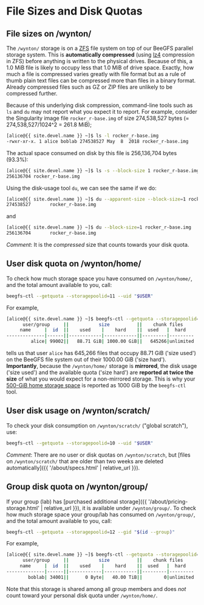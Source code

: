 # File Sizes and Disk Quotas

## File sizes on /wynton/

The `/wynton/` storage is on a [ZFS] file system on top of our BeeGFS parallel storage system. This is **automatically compressed** (using [lz4] compression in ZFS) before anything is written to the physical drives.  Because of this, a 1.0 MiB file is likely to occupy less that 1.0 MiB of drive space.  Exactly, how much a file is compressed varies greatly with file format but as a rule of thumb plain text files can be compressed more than files in a binary format.  Already compressed files such as GZ or ZIP files are unlikely to be compressed further.

Because of this underlying disk compression, command-line tools such as `ls` and `du` may not report what you expect it to report.  For example, consider the Singularity image file `rocker_r-base.img` of size 274,538,527 bytes (= 274,538,527/1024^2 = 261.8 MiB);

```sh
[alice@{{ site.devel.name }} ~]$ ls -l rocker_r-base.img
-rwxr-xr-x. 1 alice boblab 274538527 May  8  2018 rocker_r-base.img
```
The actual space consumed on disk by this file is 256,136,704 bytes (93.3%):
```sh
[alice@{{ site.devel.name }} ~]$ ls -s --block-size 1 rocker_r-base.img
256136704 rocker_r-base.img
```

Using the disk-usage tool `du`, we can see the same if we do:
```sh
[alice@{{ site.devel.name }} ~]$ du --apparent-size --block-size=1 rocker_r-base.img
274538527       rocker_r-base.img
```
and
```sh
[alice@{{ site.devel.name }} ~]$ du --block-size=1 rocker_r-base.img
256136704       rocker_r-base.img
```

_Comment_: It is the _compressed_ size that counts towards your disk quota.



## User disk quota on /wynton/home/

To check how much storage space you have consumed on `/wynton/home/`, and the total amount available to you, call:

```sh
beegfs-ctl --getquota --storagepoolid=11 --uid "$USER"
```

For example,

```sh
[alice@{{ site.devel.name }} ~]$ beegfs-ctl --getquota --storagepoolid=11 --uid "$USER"
      user/group     ||           size          ||    chunk files    
     name     |  id  ||    used    |    hard    ||  used   |  hard   
--------------|------||------------|------------||---------|---------
         alice| 99002||   88.71 GiB| 1000.00 GiB||   645266|unlimited
```

tells us that user `alice` has 645,266 files that occupy 88.71 GiB ('size used') on the BeeGFS file system out of their 1000.00 GiB ('size hard').  **Importantly**, because the `/wynton/home/` storage is **mirrored**, the disk usage ('size used') and the available quota ('size hard') are **reported at twice the size** of what you would expect for a non-mirrored storage.  This is why your <a href="{{ '/about/specs.html' | relative_url }}">500-GiB home storage space</a> is reported as 1000 GiB by the `beegfs-ctl` tool.

## User disk usage on /wynton/scratch/

To check your disk consumption on `/wynton/scratch/` ("global scratch"), use:

```sh
beegfs-ctl --getquota --storagepoolid=10 --uid "$USER"
```

_Comment_: There are no user or disk quotas on `/wynton/scratch`, but [files on `/wynton/scratch/` that are older than two weeks are deleted automatically]({{ '/about/specs.html' | relative_url }}).


## Group disk quota on /wynton/group/

If your group (lab) has [purchased additional storage]({{ '/about/pricing-storage.html' | relative_url }}), it is available under `/wynton/group/`.  To check how much storage space your group/lab has consumed on `/wynton/group/`, and the total amount available to you, call:

```sh
beegfs-ctl --getquota --storagepoolid=12 --gid "$(id --group)"
```

For example,

```sh
[alice@{{ site.devel.name }} ~]$ beegfs-ctl --getquota --storagepoolid=12 --gid "$(id --group)"
      user/group     ||           size          ||    chunk files
     name     |  id  ||    used    |    hard    ||  used   |  hard
--------------|------||------------|------------||---------|---------
        boblab| 34001||      0 Byte|   40.00 TiB||        0|unlimited
```

Note that this storage is shared among all group members and does _not_ count toward your personal disk quota under `/wynton/home/`.



[lz4]: https://en.wikipedia.org/wiki/LZ4_(compression_algorithm)
[ZFS]: https://en.wikipedia.org/wiki/ZFS
